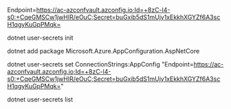 Endpoint=https://ac-azconfvault.azconfig.io;Id=+8zC-l4-s0:+CqeGMSCw1jwHIR/eOuC;Secret=buGxib5dS1mUjy1xEkkhXGYZf6A3scH1qgyKuGpPMqk=


dotnet user-secrets init

dotnet add package Microsoft.Azure.AppConfiguration.AspNetCore


dotnet user-secrets set ConnectionStrings:AppConfig "Endpoint=https://ac-azconfvault.azconfig.io;Id=+8zC-l4-s0:+CqeGMSCw1jwHIR/eOuC;Secret=buGxib5dS1mUjy1xEkkhXGYZf6A3scH1qgyKuGpPMqk="


dotnet user-secrets list